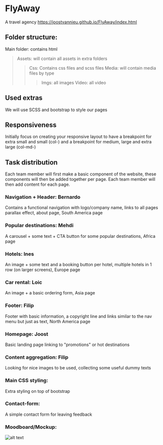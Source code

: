 # FlyAway
A travel agency
https://joostvannieu.github.io/FlyAway/index.html

## Folder structure:
Main folder: contains html
 > Assets: will contain all assets in extra folders
 >> Css: Contains css files and scss files
 >> Media: will contain media files by type
 >>> Imgs: all images
 >>> Video: all video
 
 ## Used extras
 We will use SCSS and bootstrap to style our pages
 
## Responsiveness
Initially  focus on creating your responsive layout to have a breakpoint for extra small and small (col-) and a breakpoint for medium, large and extra large (col-md-)

## Task distribution
Each team member will first make a basic component of the website, these components will then be added together per page.
Each team member will then add content for each page.

### Navigation + Header: Bernardo
Contains a functional navigation with logo/company name, links to all pages
parallax effect, about page, South America page
### Popular destinations: Mehdi
A carousel + some text + CTA button for some popular destinations, Africa page
### Hotels: Ines
An image + some text and a booking button per hotel, multiple hotels in 1 row (on larger screens), Europe page
### Car rental: Loic
An image + a basic ordering form, Asia page
### Footer: Filip
Footer with basic information, a copyright line and links similar to the nav menu but just as text, North America page
### Homepage: Joost
Basic landing page linking to "promotions" or hot destinations
### Content aggregation: Filip
Looking for nice images to be used, collecting some useful dummy texts
### Main CSS styling: 
Extra styling on top of bootstrap
### Contact-form: 
A simple contact form for leaving feedback

### Moodboard/Mockup: 
![alt text](https://bermarte.github.io/the_hills_html/FlyAway/blob/master/Resources/Schema.png)
